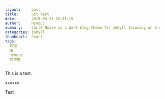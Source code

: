 ```yaml
---
layout:     post
title:      Git Test
date:       2015-03-23 15:31:19
author:     Hsmouc
summary:    Carte Noire is a dark blog theme for Jekyll focusing on a clear reading experience.
categories: jekyll
thumbnail:  heart
tags:
  欢迎
  来
  Hsmouc
  的博客
---
```


This is a test.

xxxxxx

Test

